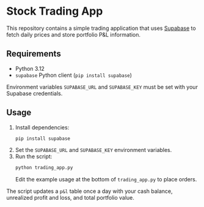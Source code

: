 # Stock Trading App

This repository contains a simple trading application that uses [Supabase](https://supabase.com/) to fetch daily prices and store portfolio P&L information.

## Requirements
- Python 3.12
- `supabase` Python client (`pip install supabase`)

Environment variables `SUPABASE_URL` and `SUPABASE_KEY` must be set with your Supabase credentials.

## Usage
1. Install dependencies:
   ```bash
   pip install supabase
   ```
2. Set the `SUPABASE_URL` and `SUPABASE_KEY` environment variables.
3. Run the script:
   ```bash
   python trading_app.py
   ```
   Edit the example usage at the bottom of `trading_app.py` to place orders.

The script updates a `p&l` table once a day with your cash balance, unrealized profit and loss, and total portfolio value.
